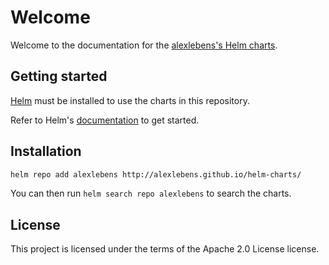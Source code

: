 # Welcome

Welcome to the documentation for the [alexlebens's Helm charts](https://github.com/alexlebens/helm-charts).

## Getting started

[Helm](https://helm.sh) must be installed to use the charts in this repository.

Refer to Helm's [documentation](https://helm.sh/docs/) to get started.

## Installation

```sh
helm repo add alexlebens http://alexlebens.github.io/helm-charts/
```

You can then run `helm search repo alexlebens` to search the charts.

## License

This project is licensed under the terms of the Apache 2.0 License license.
